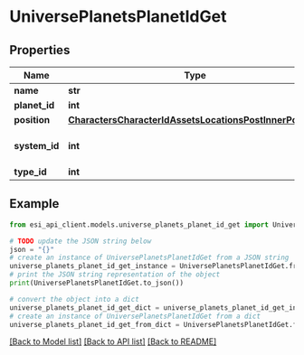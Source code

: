 # UniversePlanetsPlanetIdGet


## Properties

Name | Type | Description | Notes
------------ | ------------- | ------------- | -------------
**name** | **str** |  | 
**planet_id** | **int** |  | 
**position** | [**CharactersCharacterIdAssetsLocationsPostInnerPosition**](CharactersCharacterIdAssetsLocationsPostInnerPosition.md) |  | 
**system_id** | **int** | The solar system this planet is in | 
**type_id** | **int** |  | 

## Example

```python
from esi_api_client.models.universe_planets_planet_id_get import UniversePlanetsPlanetIdGet

# TODO update the JSON string below
json = "{}"
# create an instance of UniversePlanetsPlanetIdGet from a JSON string
universe_planets_planet_id_get_instance = UniversePlanetsPlanetIdGet.from_json(json)
# print the JSON string representation of the object
print(UniversePlanetsPlanetIdGet.to_json())

# convert the object into a dict
universe_planets_planet_id_get_dict = universe_planets_planet_id_get_instance.to_dict()
# create an instance of UniversePlanetsPlanetIdGet from a dict
universe_planets_planet_id_get_from_dict = UniversePlanetsPlanetIdGet.from_dict(universe_planets_planet_id_get_dict)
```
[[Back to Model list]](../README.md#documentation-for-models) [[Back to API list]](../README.md#documentation-for-api-endpoints) [[Back to README]](../README.md)


